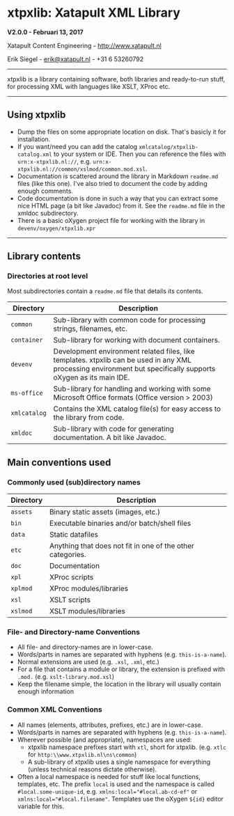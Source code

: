 # xtpxlib: Xatapult XML Library

**V2.0.0 - Februari 13, 2017** 

Xatapult Content Engineering - http://www.xatapult.nl

Erik Siegel - erik@xatapult.nl - +31 6 53260792

----

xtpxlib is a library containing software, both libraries and ready-to-run stuff, for processing XML with languages like XSLT, XProc etc. 

----

## Using xtpxlib

* Dump the files on some appropriate location on disk. That's basicly it for installation.
* If you want/need you can add the catalog `xmlcatalog/xtpxlib-catalog.xml` to your system or IDE. Then you can reference the files with `urn:x-xtpxlib.nl://`, e.g. `urn:x-xtpxlib.nl://common/xslmod/common.mod.xsl`.
* Documentation is scattered around the library in Markdown `readme.md` files (like this one). I've also tried to document the code by adding enough comments.
* Code documentation is done in such a way that you can extract some nice HTML page (a bit like Javadoc) from it. See the `readme.md` file in the xmldoc subdirectory.
* There is a basic oXygen project file for working with the library in `devenv/oxygen/xtpxlib.xpr`

----

## Library contents

### Directories at root level

Most subdirectories contain a `readme.md` file that details its contents.

| Directory | Description |
| --------- | ----------- |
| `common` | Sub-library with common code for processing strings, filenames, etc. |
| `container` | Sub-library for working with document containers. | 
| `devenv` | Development environment related files, like templates. xtpxlib can be used in any XML processing environment but specifically supports oXygen as its main IDE. |
| `ms-office` | Sub-library for handling and working with some Microsoft Office formats (Office version > 2003) | 
| `xmlcatalog` | Contains the XML catalog file(s) for easy access to the library  from code. |
| `xmldoc` | Sub-library with code for generating documentation. A bit like Javadoc. |

## Main conventions used

### Commonly used (sub)directory names

| Directory | Description |
| --------- | ----------- |
| `assets` | Binary static assets (images, etc.)
| `bin` | Executable binaries and/or batch/shell files | 
| `data` | Static datafiles |
| `etc` | Anything that does not fit in one of the other categories. |
| `doc` | Documentation |
| `xpl` | XProc scripts |
| `xplmod` | XProc modules/libraries |
| `xsl` | XSLT scripts |
| `xslmod` | XSLT modules/libraries |

### File- and Directory-name Conventions

* All file- and directory-names are in lower-case.
* Words/parts in names are separated with hyphens (e.g. `this-is-a-name`).
* Normal extensions are used (e.g. `.xsl`, `.xml`, etc.)
* For a file that contains a module or library, the extension is prefixed with `.mod.` (e.g. `xslt-library.mod.xsl`)
* Keep the filename simple, the location in the library will usually contain enough information

### Common XML Conventions

* All names (elements, attributes, prefixes, etc.) are in lower-case.
* Words/parts in names are separated with hyphens (e.g. `this-is-a-name`).
* Wherever possible (and appropriate), namespaces are used:
    * xtpxlib namespace prefixes start with `xtl`, short for xtpxlib. (e.g. `xtlc` for `http:\\www.xtpxlib.nl\ns\common`)
    * A sub-library of xtpxlib uses a single namespace for everything (unless technical reasons dictate otherwise).
* Often a local namespace is needed for stuff like local functions, templates, etc. The prefix `local` is used and the namespace is called `#local.some-unique-id`, e.g. `xmlns:local="#local.ab-cd-ef"` or `xmlns:local="#local.filename"`. Templates use the oXygen `${id}` editor variable for this.

